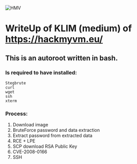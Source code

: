 ![HMV](https://user-images.githubusercontent.com/88251142/127750374-1784427f-5597-4e8d-a40a-1410de3ea777.png)

# WriteUp of KLIM (medium) of https://hackmyvm.eu/
## This is an autoroot written in bash.

### Is required to have installed:
```
Stegbrute
curl
wget
ssh
xterm
```
### Process:
1. Download image
2. BruteForce password and data extraction
3. Extract password from extracted data
4. RCE + LPE
5. SCP download RSA Public Key
6. CVE-2008-0166
7. SSH
